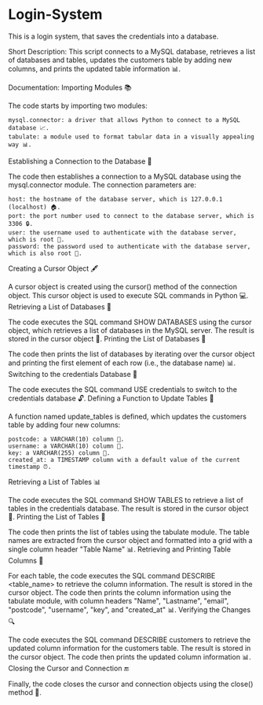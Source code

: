 # Login-System
This is a login system, that saves the credentials into a database.

Short Description: This script connects to a MySQL database, retrieves a list of databases and tables, updates the customers table by adding new columns, and prints the updated table information 📊.

Documentation:
Importing Modules 📚

The code starts by importing two modules:

    mysql.connector: a driver that allows Python to connect to a MySQL database 📈.
    tabulate: a module used to format tabular data in a visually appealing way 📊.

Establishing a Connection to the Database 📁

The code then establishes a connection to a MySQL database using the mysql.connector module. The connection parameters are:

    host: the hostname of the database server, which is 127.0.0.1 (localhost) 🏠.
    port: the port number used to connect to the database server, which is 3306 🔒.
    user: the username used to authenticate with the database server, which is root 👑.
    password: the password used to authenticate with the database server, which is also root 🔑.

Creating a Cursor Object 🖋️

A cursor object is created using the cursor() method of the connection object. This cursor object is used to execute SQL commands in Python 💻.
Retrieving a List of Databases 📂

The code executes the SQL command SHOW DATABASES using the cursor object, which retrieves a list of databases in the MySQL server. The result is stored in the cursor object 📝.
Printing the List of Databases 📄

The code then prints the list of databases by iterating over the cursor object and printing the first element of each row (i.e., the database name) 📊.
Switching to the credentials Database 🔀

The code executes the SQL command USE credentials to switch to the credentials database 🔓.
Defining a Function to Update Tables 🔄

A function named update_tables is defined, which updates the customers table by adding four new columns:

    postcode: a VARCHAR(10) column 📨.
    username: a VARCHAR(10) column 👥.
    key: a VARCHAR(255) column 🔑.
    created_at: a TIMESTAMP column with a default value of the current timestamp ⏰.

Retrieving a List of Tables 📊

The code executes the SQL command SHOW TABLES to retrieve a list of tables in the credentials database. The result is stored in the cursor object 📝.
Printing the List of Tables 📄

The code then prints the list of tables using the tabulate module. The table names are extracted from the cursor object and formatted into a grid with a single column header "Table Name" 📊.
Retrieving and Printing Table Columns 📝

For each table, the code executes the SQL command DESCRIBE <table_name> to retrieve the column information. The result is stored in the cursor object. The code then prints the column information using the tabulate module, with column headers "Name", "Lastname", "email", "postcode", "username", "key", and "created_at" 📊.
Verifying the Changes 🔍

The code executes the SQL command DESCRIBE customers to retrieve the updated column information for the customers table. The result is stored in the cursor object. The code then prints the updated column information 📊.
Closing the Cursor and Connection 🔚

Finally, the code closes the cursor and connection objects using the close() method 👋.
